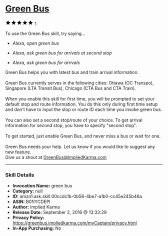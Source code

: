 # [Green Bus](http://alexa.amazon.com/#skills/amzn1.ask.skill.00ccdc1b-0b56-4be7-a1b0-cc45e245b46a)
![5 stars](../../images/ic_star_black_18dp_1x.png)![5 stars](../../images/ic_star_black_18dp_1x.png)![5 stars](../../images/ic_star_black_18dp_1x.png)![5 stars](../../images/ic_star_black_18dp_1x.png)![5 stars](../../images/ic_star_black_18dp_1x.png) 1

To use the Green Bus skill, try saying...

* *Alexa, open green bus*

* *Alexa, ask green bus for arrivals at second stop*

* *Alexa, ask  green bus for arrivals*

Green Bus helps you with latest bus and train arrival information.
<br><br>
Green Bus currently serves in the following cities: Ottawa (OC Transpo), Singapore (LTA Transit Bus), Chicago (CTA Bus and CTA Train).
<br><br>
When you enable this skill for first time, you will be prompted to set your default stop and route information. You do this only during first time setup and don't have to input the stop or route ID each time you invoke green bus.
<br><br>
You can also set a second stop/route of your choice. To get arrival information for second stop, you have to specify "second stop".
<br><br>
To get started, just enable Green Bus, and never miss a bus or wait for one.
<br><br>
Green Bus needs your help. Let us know if you would like to suggest any new feature. <br> Give us a shout at GreenBus@ImpliedKarma.com<br>

***

### Skill Details

* **Invocation Name:** green bus
* **Category:** null
* **ID:** amzn1.ask.skill.00ccdc1b-0b56-4be7-a1b0-cc45e245b46a
* **ASIN:** B01IYCDEPI
* **Author:** Implied Karma
* **Release Date:** September 2, 2016 @ 13:33:29
* **Privacy Policy:** https://greenbus.impliedkarma.com/myCaptain/privacy.html
* **In-App Purchasing:** No
